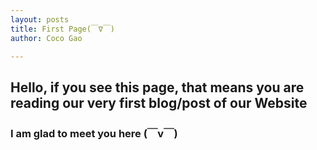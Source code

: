 ```yaml
---
layout: posts
title: First Page(￣∇￣)
author: Coco Gao

---
```

## Hello, if you see this page, that means you are reading our very first blog/post of our Website
### I am glad to meet you here (￣v￣)
